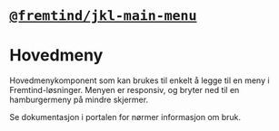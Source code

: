 # [`@fremtind/jkl-main-menu`](https://jokul.fremtind.no/komponenter/mainmenu)

# Hovedmeny

Hovedmenykomponent som kan brukes til enkelt å legge til en meny i Fremtind-løsninger. Menyen er responsiv, og bryter ned til en hamburgermeny på mindre skjermer.

Se dokumentasjon i portalen for nørmer informasjon om bruk.

